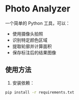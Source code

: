 # Photo Analyzer

一个简单的 Python 工具，可以：

- 使用摄像头拍照
- 识别特定颜色区域
- 提取轮廓并计算面积
- 保存标注后的结果图像

## 使用方法

1. 安装依赖：
```bash
pip install -r requirements.txt
